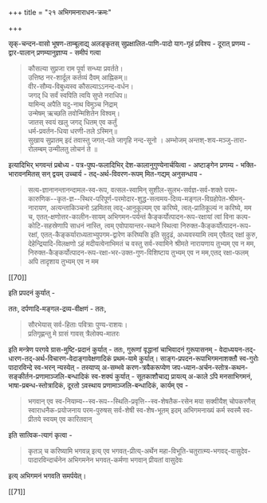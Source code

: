 +++
title = "२१ अभिगमनाराधन-क्रमः"

+++

सृक्-चन्दन-वासो भूषण-ताम्बूलाद्य् अलङ्कृतस् सुप्रक्षालित-पाणि-पादो याग-गृहं प्रविश्य - दूरात् प्रणम्य - द्वार-पालान् प्रणम्यानुज्ञाप्य - समीपं गत्वा 

> कौसल्या सुप्रजा राम पूर्वा सन्ध्या प्रवर्तते।  
उत्तिष्ठ नर-शार्दूल कर्तव्यं दैवम् आह्निकम्॥  
वीर-सौम्य-विबुध्यस्व कौसल्याऽऽनन्द-वर्धन।  
जगद् धि सर्वं स्वपिति त्वयि सुप्ते नराधिप॥  
यामिन्य् अपैति यदु-नाथ विमुञ्च निद्राम्  
उन्मेषम् ऋच्छति तवोन्मिशितेन विश्वम्।  
जातस् स्वयं खलु जगद् धितम् एव कर्तुं  
धर्म-प्रवर्तन-धिया धरणी-तले ऽस्मिन्॥  
सुखाय सुप्रातम् इदं तवास्तु
जगत्-पते जागृहि नन्द-सूनो ।
अम्भोजम् अन्तश्-शय-मञ्जु-तारा-
रोलम्बम् उन्मीलतु लोचनं ते ॥

इत्यादिभिर् भगवन्तं प्रबोध्य - पत्र-पुष्प-फलादिभिर् देश-कालानुगुण्येनार्चयित्वा - अष्टाङ्गेन प्रणम्य - भक्ति-भारावनमितस् सन् द्वयम् उच्चार्य - तद्-अर्थ-विवरण-रूपम् मित-गद्यम् अनुसन्धाय -

> सत्य-ज्ञानानन्तानन्दामल-स्व-रूप, वत्सल-स्वामिन् सुशील-सुलभ-सर्वज्ञ-सर्व-शक्ते परम-कारुणिक--कृत-ज्ञ--स्थिर-परिपूर्ण-परमोदार-शुद्ध-सत्वमय-दिव्य-मङ्गल-विग्रहोपेत-श्रीमन्-नारायण, अत्यन्ताकिञ्चनो ऽहमितस् त्वद्-आनुकूल्यम् एव करिष्ये, त्वत्-प्रातिकूल्यं न करिष्ये, मम च, एतत्-क्षणोत्तर-कालीन-सायम् अभिगमन-पर्यन्तं कैङ्कर्योत्पादन-रूप-रक्षायां त्वां विना कल्प-कोटि-सहस्रेणापि साधनं नास्ति, त्वम् एवोपायान्तर-स्थाने स्थित्वा निरुक्त-कैङ्कर्योत्पादन-रूप-रक्षां, एतत्-कैङ्कर्याराध्यताभ्युपगम-द्वारेण करिष्यसि इति सुदृढं, अध्यवस्यामि त्वम् एवैतद् रक्षां कुरु, देहेन्द्रियादि-विलक्षणो ऽहं मदीयत्वेनाभिमतं च वस्तु सर्व-स्वामिने श्रीमते नारायणाय तुभ्यम् एव न मम,  निरुक्त-कैङ्कर्योत्पादन-रूप-रक्षा-भर-उक्त-गुण-विशिष्टाय तुभ्यम् एव न मम,एतद् रक्षा-फलम् अपि तादृशाय तुभ्यम् एव न मम

[[70]]

इति प्रपदनं कुर्यात् - 

ततः, दर्पणादि-मङ्गल-द्रव्य-वीक्षणं - ततः, 

> सौरभेयास् सर्व-हिताः पवित्राः पुण्य-राशयः।  
प्रतिगृह्णन्तु मे ग्रासं गावस् त्रैलोक्य-मातरः

इति मन्त्रेण परगवे ग्रास-मुष्टि-प्रदानं कुर्यात् - ततः, गुरूणां वृद्धानां चाभिवादनं गुरूपासनम् - वेदाध्ययन-तद्-धारण-तद्-अर्थ-विचारण-वेदाङ्गावेक्षणादिकं प्रथम-यामे कुर्यात्। साङ्ग-प्रपदन-रूपाभिगमनाशक्तौ स्व-गुरोः पादारविन्दे स्व-भरन् न्यस्येत् - तस्याप्य् अ-सम्भवे करण-त्रयैकरूप्येण जप-ध्यान-अर्चन-स्तोत्र-कथन-सङ्कीर्तन-प्रणामाञ्जलि-बन्धादिकं स्व-शक्यं कुर्यात् - सूतकाशौचाद्य प्रायत्य् अ-काले ऽपि मनसाभिगमनं, भाषा-प्रबन्ध-स्तोत्रादिकं, दूरतो ऽवस्थाय प्रणामाञ्जलि-बन्धादिकं, कार्यम् एव - 

> भगवान् एव स्व-नियाम्य--स्व-रूप--स्थिति-प्रवृत्ति--स्व-शेषतैक-रसेन मया सक्वीयैश् चोपकरणैस् स्वाराधनैक-प्रयोजनाय परम-पुरुषस् सर्व-शेषी स्व-शेष-भूतम् इदम् अभिगमनाख्यं कर्म स्वस्मै स्व-प्रीतये स्वयम् एव कारितवान् 

इति सात्विक-त्यागं कृत्वा -

> कृतञ् च करिष्यामि भगवन्न् इत्य् एव भगवत्-प्रीत्य्-अर्थेन महा-विभूति-चतुरात्म्य-भगवद्-वासुदेव-पादारविन्दार्चनेन अभिगमनेन भगवत्-कर्मणा भगवान् प्रीयतां वासुदेवः
 
इत्य् अभिगमनं भगवति समर्पयेत्। 

[[71]]